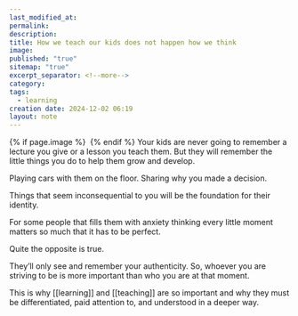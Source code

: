 ```yaml
---
last_modified_at: 
permalink: 
description: 
title: How we teach our kids does not happen how we think
image: 
published: "true"
sitemap: "true"
excerpt_separator: <!--more-->
category: 
tags:
  - learning
creation date: 2024-12-02 06:19
layout: note
---
```



{% if page.image %} <img src="{{ page.image }}" alt=""> {% endif %}
Your kids are never going to remember a lecture you give or a lesson you teach them. But they will remember the little things you do to help them grow and develop. 

Playing cars with them on the floor. Sharing why you made a decision. 

Things that seem inconsequential to you will be the foundation for their identity.

For some people that fills them with anxiety thinking every little moment matters so much that it has to be perfect. 

Quite the opposite is true. 

They’ll only see and remember your authenticity. So, whoever you are striving to be is more important than who you are at that moment.

This is why [[learning]] and [[teaching]] are so important and why they must be differentiated, paid attention to, and understood in a deeper way. 